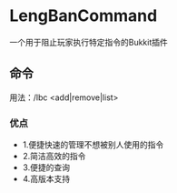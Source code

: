 # LengBanCommand
一个用于阻止玩家执行特定指令的Bukkit插件

## 命令
用法：/lbc <add|remove|list> <player>

### 优点
- 1.便捷快速的管理不想被别人使用的指令
- 2.简洁高效的指令
- 3.便捷的查询
- 4.高版本支持
